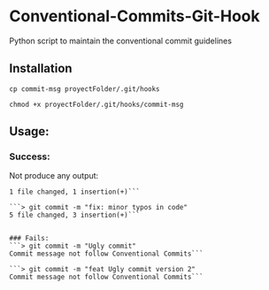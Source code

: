 # Conventional-Commits-Git-Hook
Python script to maintain the conventional commit guidelines

## Installation
```cp commit-msg proyectFolder/.git/hooks```

```chmod +x proyectFolder/.git/hooks/commit-msg```

## Usage:
### Success:
Not produce any output:

```> git commit -m "feat(lang): added polish language"
1 file changed, 1 insertion(+)```

```> git commit -m "fix: minor typos in code"
5 file changed, 3 insertion(+)```


### Fails:
```> git commit -m "Ugly commit"
Commit message not follow Conventional Commits```

```> git commit -m "feat Ugly commit version 2"
Commit message not follow Conventional Commits```
